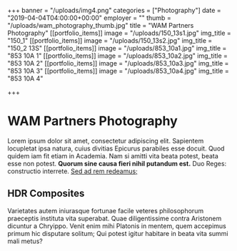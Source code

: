 +++
banner = "/uploads/img4.png"
categories = ["Photography"]
date = "2019-04-04T04:00:00+00:00"
employer = ""
thumb = "/uploads/wam_photography_thumb.jpg"
title = "WAM Partners Photography"
[[portfolio_items]]
image = "/uploads/150_13s1.jpg"
img_title = "150_1"
[[portfolio_items]]
image = "/uploads/150_13s2.jpg"
img_title = "150_2 13S"
[[portfolio_items]]
image = "/uploads/853_10a1.jpg"
img_title = "853 10A 1"
[[portfolio_items]]
image = "/uploads/853_10a2.jpg"
img_title = "853 10A 2"
[[portfolio_items]]
image = "/uploads/853_10a3.jpg"
img_title = "853 10A 3"
[[portfolio_items]]
image = "/uploads/853_10a4.jpg"
img_title = "853 10A 4"

+++
# WAM Partners Photography

Lorem ipsum dolor sit amet, consectetur adipiscing elit. Sapientem locupletat ipsa natura, cuius divitias Epicurus parabiles esse docuit. Quod quidem iam fit etiam in Academia. Nam si amitti vita beata potest, beata esse non potest. **Quorum sine causa fieri nihil putandum est.** Duo Reges: constructio interrete. [Sed ad rem redeamus;](http://loripsum.net/)

## HDR Composites

Varietates autem iniurasque fortunae facile veteres philosophorum praeceptis instituta vita superabat. Quae diligentissime contra Aristonem dicuntur a Chryippo. Venit enim mihi Platonis in mentem, quem accepimus primum hic disputare solitum; Qui potest igitur habitare in beata vita summi mali metus?